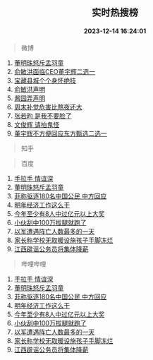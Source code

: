 <div align="center"><h2>实时热搜榜</h2><h4>2023-12-14 16:24:01</h4></div>

> 微博  

1. [董明珠怒斥孟羽童](https://s.weibo.com/weibo?q=%23%E8%91%A3%E6%98%8E%E7%8F%A0%E6%80%92%E6%96%A5%E5%AD%9F%E7%BE%BD%E7%AB%A5%23&t=31&band_rank=1&Refer=top)<br />
2. [俞敏洪面临CEO董宇辉二选一](https://s.weibo.com/weibo?q=%23%E4%BF%9E%E6%95%8F%E6%B4%AA%E9%9D%A2%E4%B8%B4CEO%E8%91%A3%E5%AE%87%E8%BE%89%E4%BA%8C%E9%80%89%E4%B8%80%23&t=31&band_rank=2&Refer=top)<br />
3. [宝藏县城个个身怀绝技](https://s.weibo.com/weibo?q=%23%E5%AE%9D%E8%97%8F%E5%8E%BF%E5%9F%8E%E4%B8%AA%E4%B8%AA%E8%BA%AB%E6%80%80%E7%BB%9D%E6%8A%80%23&t=31&band_rank=3&Refer=top)<br />
4. [俞敏洪声明](https://s.weibo.com/weibo?q=%23%E4%BF%9E%E6%95%8F%E6%B4%AA%E5%A3%B0%E6%98%8E%23&t=31&band_rank=4&Refer=top)<br />
5. [酱园弄声明](https://s.weibo.com/weibo?q=%E9%85%B1%E5%9B%AD%E5%BC%84%E5%A3%B0%E6%98%8E&t=31&band_rank=5&Refer=top)<br />
6. [周末补觉危害比熬夜还大](https://s.weibo.com/weibo?q=%23%E5%91%A8%E6%9C%AB%E8%A1%A5%E8%A7%89%E5%8D%B1%E5%AE%B3%E6%AF%94%E7%86%AC%E5%A4%9C%E8%BF%98%E5%A4%A7%23&t=31&band_rank=6&Refer=top)<br />
7. [张若昀 是我不要脸了](https://s.weibo.com/weibo?q=%E5%BC%A0%E8%8B%A5%E6%98%80%20%E6%98%AF%E6%88%91%E4%B8%8D%E8%A6%81%E8%84%B8%E4%BA%86&t=31&band_rank=7&Refer=top)<br />
8. [文俊辉 请拍鬼怪](https://s.weibo.com/weibo?q=%E6%96%87%E4%BF%8A%E8%BE%89%20%E8%AF%B7%E6%8B%8D%E9%AC%BC%E6%80%AA&t=31&band_rank=8&Refer=top)<br />
9. [董宇辉不方便回应东方甄选二选一](https://s.weibo.com/weibo?q=%23%E8%91%A3%E5%AE%87%E8%BE%89%E4%B8%8D%E6%96%B9%E4%BE%BF%E5%9B%9E%E5%BA%94%E4%B8%9C%E6%96%B9%E7%94%84%E9%80%89%E4%BA%8C%E9%80%89%E4%B8%80%23&t=31&band_rank=9&Refer=top)<br />

> 知乎  


> 百度  

1. [手拉手 情谊深](https://www.baidu.com/s?wd=%E6%89%8B%E6%8B%89%E6%89%8B+%E6%83%85%E8%B0%8A%E6%B7%B1&sa=fyb_news&rsv_dl=fyb_news)<br />
2. [董明珠怒斥孟羽童](https://www.baidu.com/s?wd=%E8%91%A3%E6%98%8E%E7%8F%A0%E6%80%92%E6%96%A5%E5%AD%9F%E7%BE%BD%E7%AB%A5&sa=fyb_news&rsv_dl=fyb_news)<br />
3. [菲称驱逐180名中国公民 中方回应](https://www.baidu.com/s?wd=%E8%8F%B2%E7%A7%B0%E9%A9%B1%E9%80%90180%E5%90%8D%E4%B8%AD%E5%9B%BD%E5%85%AC%E6%B0%91+%E4%B8%AD%E6%96%B9%E5%9B%9E%E5%BA%94&sa=fyb_news&rsv_dl=fyb_news)<br />
4. [明年经济工作这么干](https://www.baidu.com/s?wd=%E6%98%8E%E5%B9%B4%E7%BB%8F%E6%B5%8E%E5%B7%A5%E4%BD%9C%E8%BF%99%E4%B9%88%E5%B9%B2&sa=fyb_news&rsv_dl=fyb_news)<br />
5. [今年至少有8人中过亿元以上大奖](https://www.baidu.com/s?wd=%E4%BB%8A%E5%B9%B4%E8%87%B3%E5%B0%91%E6%9C%898%E4%BA%BA%E4%B8%AD%E8%BF%87%E4%BA%BF%E5%85%83%E4%BB%A5%E4%B8%8A%E5%A4%A7%E5%A5%96&sa=fyb_news&rsv_dl=fyb_news)<br />
6. [小伙刮中100万拔腿就跑了](https://www.baidu.com/s?wd=%E5%B0%8F%E4%BC%99%E5%88%AE%E4%B8%AD100%E4%B8%87%E6%8B%94%E8%85%BF%E5%B0%B1%E8%B7%91%E4%BA%86&sa=fyb_news&rsv_dl=fyb_news)<br />
7. [以军遭遇阵亡人数最多的一天](https://www.baidu.com/s?wd=%E4%BB%A5%E5%86%9B%E9%81%AD%E9%81%87%E9%98%B5%E4%BA%A1%E4%BA%BA%E6%95%B0%E6%9C%80%E5%A4%9A%E7%9A%84%E4%B8%80%E5%A4%A9&sa=fyb_news&rsv_dl=fyb_news)<br />
8. [家长称学校无取暖设施孩子手脚冻烂](https://www.baidu.com/s?wd=%E5%AE%B6%E9%95%BF%E7%A7%B0%E5%AD%A6%E6%A0%A1%E6%97%A0%E5%8F%96%E6%9A%96%E8%AE%BE%E6%96%BD%E5%AD%A9%E5%AD%90%E6%89%8B%E8%84%9A%E5%86%BB%E7%83%82&sa=fyb_news&rsv_dl=fyb_news)<br />
9. [江西辟谣公务员将集体降薪](https://www.baidu.com/s?wd=%E6%B1%9F%E8%A5%BF%E8%BE%9F%E8%B0%A3%E5%85%AC%E5%8A%A1%E5%91%98%E5%B0%86%E9%9B%86%E4%BD%93%E9%99%8D%E8%96%AA&sa=fyb_news&rsv_dl=fyb_news)<br />

> 哔哩哔哩  

1. [手拉手 情谊深](https://www.baidu.com/s?wd=%E6%89%8B%E6%8B%89%E6%89%8B+%E6%83%85%E8%B0%8A%E6%B7%B1&sa=fyb_news&rsv_dl=fyb_news)<br />
2. [董明珠怒斥孟羽童](https://www.baidu.com/s?wd=%E8%91%A3%E6%98%8E%E7%8F%A0%E6%80%92%E6%96%A5%E5%AD%9F%E7%BE%BD%E7%AB%A5&sa=fyb_news&rsv_dl=fyb_news)<br />
3. [菲称驱逐180名中国公民 中方回应](https://www.baidu.com/s?wd=%E8%8F%B2%E7%A7%B0%E9%A9%B1%E9%80%90180%E5%90%8D%E4%B8%AD%E5%9B%BD%E5%85%AC%E6%B0%91+%E4%B8%AD%E6%96%B9%E5%9B%9E%E5%BA%94&sa=fyb_news&rsv_dl=fyb_news)<br />
4. [明年经济工作这么干](https://www.baidu.com/s?wd=%E6%98%8E%E5%B9%B4%E7%BB%8F%E6%B5%8E%E5%B7%A5%E4%BD%9C%E8%BF%99%E4%B9%88%E5%B9%B2&sa=fyb_news&rsv_dl=fyb_news)<br />
5. [今年至少有8人中过亿元以上大奖](https://www.baidu.com/s?wd=%E4%BB%8A%E5%B9%B4%E8%87%B3%E5%B0%91%E6%9C%898%E4%BA%BA%E4%B8%AD%E8%BF%87%E4%BA%BF%E5%85%83%E4%BB%A5%E4%B8%8A%E5%A4%A7%E5%A5%96&sa=fyb_news&rsv_dl=fyb_news)<br />
6. [小伙刮中100万拔腿就跑了](https://www.baidu.com/s?wd=%E5%B0%8F%E4%BC%99%E5%88%AE%E4%B8%AD100%E4%B8%87%E6%8B%94%E8%85%BF%E5%B0%B1%E8%B7%91%E4%BA%86&sa=fyb_news&rsv_dl=fyb_news)<br />
7. [以军遭遇阵亡人数最多的一天](https://www.baidu.com/s?wd=%E4%BB%A5%E5%86%9B%E9%81%AD%E9%81%87%E9%98%B5%E4%BA%A1%E4%BA%BA%E6%95%B0%E6%9C%80%E5%A4%9A%E7%9A%84%E4%B8%80%E5%A4%A9&sa=fyb_news&rsv_dl=fyb_news)<br />
8. [家长称学校无取暖设施孩子手脚冻烂](https://www.baidu.com/s?wd=%E5%AE%B6%E9%95%BF%E7%A7%B0%E5%AD%A6%E6%A0%A1%E6%97%A0%E5%8F%96%E6%9A%96%E8%AE%BE%E6%96%BD%E5%AD%A9%E5%AD%90%E6%89%8B%E8%84%9A%E5%86%BB%E7%83%82&sa=fyb_news&rsv_dl=fyb_news)<br />
9. [江西辟谣公务员将集体降薪](https://www.baidu.com/s?wd=%E6%B1%9F%E8%A5%BF%E8%BE%9F%E8%B0%A3%E5%85%AC%E5%8A%A1%E5%91%98%E5%B0%86%E9%9B%86%E4%BD%93%E9%99%8D%E8%96%AA&sa=fyb_news&rsv_dl=fyb_news)<br />
